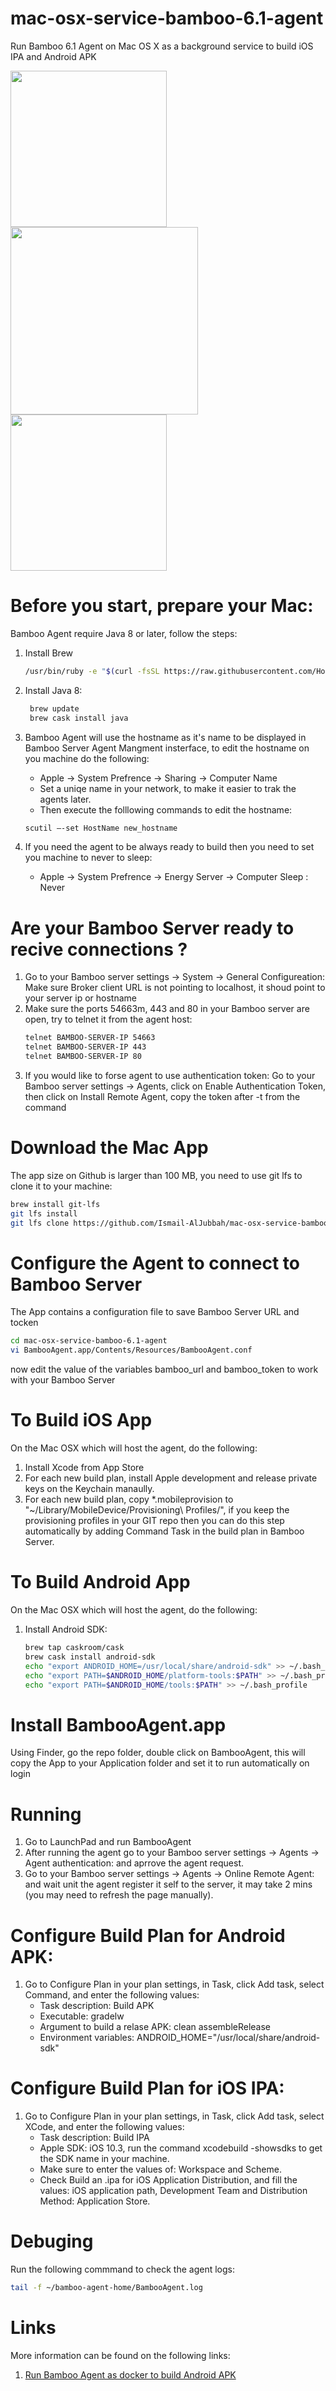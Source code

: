 # mac-osx-service-bamboo-6.1-agent
Run Bamboo 6.1 Agent on Mac OS X as a background service to build iOS IPA and Android APK

<img width="250" src="https://www.apple.com/hk/en/macos/images/og.jpg?201705142356"/><img width="300" src="https://wac-cdn.atlassian.com/dam/jcr:4f99ae3f-808f-44f1-9647-2b7cb87bb0e6/bamboo_rgb_slate.png?cdnVersion=fr"/><img width="250" src="https://docs.particle.io/assets/images/apple-android.png"/>

# Before you start, prepare your Mac:
Bamboo Agent require Java 8 or later, follow the steps:
1. Install Brew
   ```bash
   /usr/bin/ruby -e "$(curl -fsSL https://raw.githubusercontent.com/Homebrew/install/master/install)"
   ```
2. Install Java 8:
   ```bash
    brew update
    brew cask install java
    ```
3. Bamboo Agent will use the hostname as it's name to be displayed in Bamboo Server Agent Mangment insterface, to edit the hostname on you machine do the following:
	- Apple -> System Prefrence -> Sharing -> Computer Name
	- Set a uniqe name in your network, to make it easier to trak the agents later.
	- Then execute the folllowing commands to edit the hostname:
	```bash
	scutil –-set HostName new_hostname
	```

4. If you need the agent to be always ready to build then you need to set you machine to never to sleep:
	- Apple -> System Prefrence -> Energy Server -> Computer Sleep : Never
	
# Are your Bamboo Server ready to recive connections ?
1. Go to your Bamboo server settings -> System -> General Configureation: 
   Make sure Broker client URL is not pointing to localhost, it shoud point to your server ip or hostname
2. Make sure the ports 54663m, 443 and 80 in your Bamboo server are open, try to telnet it from the agent host:
   ```bash
   telnet BAMBOO-SERVER-IP 54663
   telnet BAMBOO-SERVER-IP 443
   telnet BAMBOO-SERVER-IP 80
   ```
3. If you would like to forse agent to use authentication token: 
	Go to your Bamboo server settings -> Agents, click on Enable Authentication Token, then click on Install Remote Agent, copy the token after -t from the command

# Download the Mac App
The app size on Github is larger than 100 MB, you need to use git lfs to clone it to your machine:
```bash
brew install git-lfs
git lfs install
git lfs clone https://github.com/Ismail-AlJubbah/mac-osx-service-bamboo-6.1-agent.git
```

# Configure the Agent to connect to Bamboo Server
The App contains a configuration file to save Bamboo Server URL and tocken
```bash
cd mac-osx-service-bamboo-6.1-agent
vi BambooAgent.app/Contents/Resources/BambooAgent.conf
```
now edit the value of the variables bamboo_url and bamboo_token to work with your Bamboo Server

# To Build iOS App
On the Mac OSX which will host the agent, do the following:
1. Install Xcode from App Store
2. For each new build plan, install Apple development and release private keys on the Keychain manaully.
3. For each new build plan, copy *.mobileprovision to "~/Library/MobileDevice/Provisioning\ Profiles/", if you keep the provisioning profiles in your GIT repo then you can do this step automatically by adding Command Task in the build plan in Bamboo Server.

# To Build Android App
On the Mac OSX which will host the agent, do the following:
1. Install Android SDK:
   ```bash
   brew tap caskroom/cask
   brew cask install android-sdk
   echo "export ANDROID_HOME=/usr/local/share/android-sdk" >> ~/.bash_profile
   echo "export PATH=$ANDROID_HOME/platform-tools:$PATH" >> ~/.bash_profile
   echo "export PATH=$ANDROID_HOME/tools:$PATH" >> ~/.bash_profile 
   ```
# Install BambooAgent.app
Using Finder, go the repo folder, double click on BambooAgent, this will copy the App to your Application folder and set it to run automatically on login

# Running
1. Go to LaunchPad and run BambooAgent
2. After running the agent go to your Bamboo server settings -> Agents -> Agent authentication: and aprrove the agent request.
3. Go to your Bamboo server settings -> Agents -> Online Remote Agent: and wait unit the agent register it self to the server, it may take 2 mins (you may need to refresh the page manually).


# Configure Build Plan for Android APK:
1. Go to Configure Plan in your plan settings, in Task, click Add task, select Command, and enter the following values:
	- Task description: Build APK
	- Executable: gradelw
	- Argument to build a relase APK: clean assembleRelease
	- Environment variables: ANDROID_HOME="/usr/local/share/android-sdk"
	
# Configure Build Plan for iOS IPA:
1. Go to Configure Plan in your plan settings, in Task, click Add task, select XCode, and enter the following values:
	- Task description: Build IPA
	- Apple SDK: iOS 10.3, run the command xcodebuild -showsdks to get the SDK name in your machine.
	- Make sure to enter the values of: Workspace and Scheme.
	- Check Build an .ipa for iOS Application Distribution, and fill the values: iOS application path, Development Team and Distribution Method: Application Store.

# Debuging
Run the following commmand to check the agent logs:
   ```bash
   tail -f ~/bamboo-agent-home/BambooAgent.log
   ```
# Links
More information can be found on the following links:
1. [Run Bamboo Agent as docker to build Android APK](https://github.com/Ismail-AlJubbah/docker-bamboo-6.1-agent-android)
